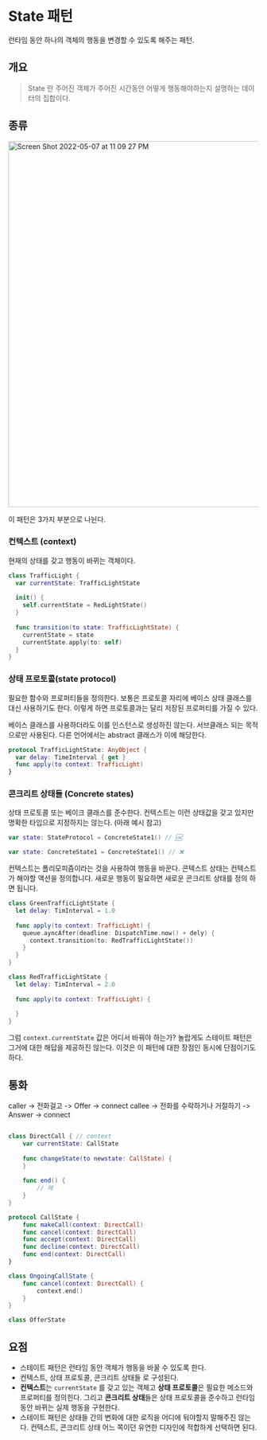 # State 패턴

런타임 동안 하나의 객체의 행동을 변경할 수 있도록 해주는 패턴.

## 개요

> State 란 주어진 객체가 주어진 시간동안 어떻게 행동해야하는지 설명하는 데이터의 집합이다.

## 종류

<img width="735" alt="Screen Shot 2022-05-07 at 11 09 27 PM" src="https://user-images.githubusercontent.com/53814741/167257869-94b57675-b795-486c-bb91-cc505215676b.png">

이 패턴은 3가지 부분으로 나뉜다.

### **컨텍스트 (context)**

현재의 상태를 갖고 행동이 바뀌는 객체이다.

```swift
class TrafficLight {
  var currentState: TrafficLightState
  
  init() {
    self.currentState = RedLightState()
  }
  
  func transition(to state: TrafficLightState) {
    currentState = state
    currentState.apply(to: self)
  }
}
```

### **상태 프로토콜(state protocol)**

필요한 함수와 프로퍼티들을 정의한다. 보통은 프로토콜 자리에 베이스 상태 클래스를 대신 사용하기도 한다. 이렇게 하면 프로토콜과는 달리 저장된 프로퍼티를 가질 수 있다.

베이스 클래스를 사용하더라도 이를 인스턴스로 생성하진 않는다. 서브클래스 되는 목적으로만 사용된다. 다른 언어에서는 abstract 클래스가 이에 해당한다.

```swift
protocol TrafficLightState: AnyObject {
  var delay: TimeInterval { get }
  func apply(to context: TrafficLight)
}
```

### 콘크리트 상태들 (Concrete states)

상태 프로토콜 또는 베이크 클래스를 준수한다. 컨텍스트는 이런 상태값을 갖고 있지만 명확한 타입으로 지정하지는 않는다. (아래 예시 참고)

```swift
var state: StateProtocol = ConcreteState1() // 🆗

var state: ConcreteState1 = ConcreteState1() // ❌
```

컨텍스트는 폴리모피즘이라는 것을 사용하여 행동을 바꾼다. 콘텍스트 상태는 컨텍스트가 해야할 액션을 정의합니다. 새로운 행동이 필요하면 새로운 콘크리트 상태를 정의 하면 됩니다.

```swift
class GreenTrafficLightState {
  let delay: TimInterval = 1.0
  
  func apply(to context: TrafficLight) {
    queue.ayncAfter(deadline: DispatchTime.now() + dely) {
      context.transition(to: RedTrafficLightState())
    }
  }
}

class RedTrafficLightState {
  let delay: TimInterval = 2.0
  
  func apply(to context: TrafficLight) {
  
  }
}
```

그럼 `context.currentState` 값은 어디서 바꿔야 하는가? 놀랍게도 스테이트 패턴은 그거에 대한 해답을 제공하진 않는다. 이것은 이 패턴에 대한 장점인 동시에 단점이기도 하다.

## 통화

caller -> 전화걸고 ->  Offer -> connect
callee -> 전화를 수락하거나 거절하기 -> Answer -> connect

```swift

class DirectCall { // context
    var currentState: CallState
    
    func changeState(to newstate: CallState) {
    }
    
    func end() {
        // 메
    }
}

protocol CallState {
    func makeCall(context: DirectCall)
    func cancel(context: DirectCall)
    func accept(context: DirectCall)
    func decline(context: DirectCall)
    func end(context: DirectCall)
}

class OngoingCallState {
    func cancel(context: DirectCall) {
        context.end()
    }
}

class OfferState

```


## 요점

- 스테이트 패턴은 런타임 동안 객체가 행동을 바꿀 수 있도록 한다.
- 컨텍스트, 상태 프로토콜, 콘크리트 상태들 로 구성된다.
- **컨텍스트**는 `currentState` 를 갖고 있는 객체고 **상태 프로토콜**은 필요한 메소드와 프로퍼티를 정의힌다. 그리고 **콘크리트 상태**들은 상태 프로토콜을 준수하고 런타임동안 바뀌는 실제 행동을 구현한다.
- 스테이트 패턴은 상태들 간의 변화에 대한 로직을 어디에 둬야할지 말해주진 않는다. 컨텍스트, 콘크리트 상태 어느 쪽이던 유연한 디자인에 적합하게 선택하면 된다.
